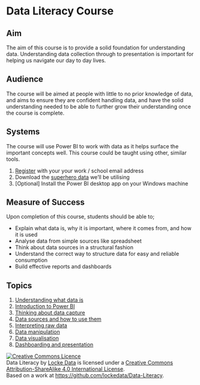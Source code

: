 # Data Literacy Course

## Aim
The aim of this course is to provide a solid foundation for understanding data. Understanding data collection through to presentation is important for helping us navigate our day to day lives. 

## Audience
The course will be aimed at people with little to no prior knowledge of data, and aims to ensure they are confident handling data, and have the solid understanding needed to be able to further grow their understanding once the course is complete.

## Systems
The course will use Power BI to work with data as it helps surface the important concepts well. This course could be taught using other, similar tools. 

1.	[Register](https://app.powerbi.com/signupredirect?pbi_source=web)  with your your work / school email address
1.	Download the [superhero data](https://1drv.ms/u/s!AiZm2P6YHtSfhIZXuaWdbmSiidMy7Q) we’ll be utilising 
1. [Optional] Install the Power BI desktop app on your Windows machine

## Measure of Success
Upon completion of this course, students should be able to;

 - Explain what data is, why it is important, where it comes from, and how it is used
 - Analyse data from simple sources like spreadsheet
 - Think about data sources in a structural fashion
 - Understand the correct way to structure data for easy and reliable consumption
 - Build effective reports and dashboards
 
## Topics
1. [Understanding what data is](UnderstandingData.md)
2. [Introduction to Power BI](PowerBI.md)
2. [Thinking about data capture](DataCapture.md)
3. [Data sources and how to use them](DataSources.md)
4. [Interpreting raw data](InterpretingData.md)
6. [Data manipulation](DataManipulation.md)
7. [Data visualisation](DataVisualisation.md)
8. [Dashboarding and presentation](Dashboarding.md)
 
<a rel="license" href="http://creativecommons.org/licenses/by-sa/4.0/"><img alt="Creative Commons Licence" style="border-width:0" src="https://i.creativecommons.org/l/by-sa/4.0/88x31.png" /></a><br /><span xmlns:dct="http://purl.org/dc/terms/" href="http://purl.org/dc/dcmitype/Text" property="dct:title" rel="dct:type">Data Literacy</span> by <a xmlns:cc="http://creativecommons.org/ns#" href="https://lockedata.github.io/Data-Literacy" property="cc:attributionName" rel="cc:attributionURL">Locke Data</a> is licensed under a <a rel="license" href="http://creativecommons.org/licenses/by-sa/4.0/">Creative Commons Attribution-ShareAlike 4.0 International License</a>.<br />Based on a work at <a xmlns:dct="http://purl.org/dc/terms/" href="https://github.com/lockedata/Data-Literacy" rel="dct:source">https://github.com/lockedata/Data-Literacy</a>.
